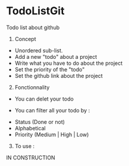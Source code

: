 # TodoListGit
Todo list about github

1. Concept 
* Unordered sub-list.
* Add a new "todo" about a project 
* Write what you have to do about the project
* Set the priority of the "todo"
* Set the github link about the project 

2. Fonctionnality

* You can delet your todo 

* You can filter all your todo by : 

- Status (Done or not)
- Alphabetical
- Priority (Medium | High | Low)

3. To use : 

IN CONSTRUCTION 
